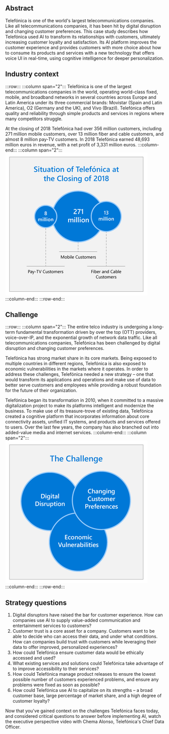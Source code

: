 ## Abstract

Telefónica is one of the world's largest telecommunications companies. Like all telecommunications companies, it has been hit by digital disruption and changing customer preferences. This case study describes how Telefónica used AI to transform its relationships with customers, ultimately increasing customer loyalty and satisfaction. Its AI platform improves the customer experience and provides customers with more choice about how to consume its products and services with a new technology that offers voice UI in real-time, using cognitive intelligence for deeper personalization.

## Industry context
:::row:::
:::column span="2":::
Telefónica is one of the largest telecommunications companies in the world, operating world-class fixed, mobile, and broadband networks in several countries across Europe and Latin America under its three commercial brands: Movistar (Spain and Latin America), O2 (Germany and the UK), and Vivo (Brazil). Telefónica offers quality and reliability through simple products and services in regions where many competitors struggle.

At the closing of 2018 Telefónica had over 356 million customers, including 271 million mobile customers, over 13 million fiber and cable customers, and almost 8 million pay-TV customers. In 2018 Telefónica earned 48,693 million euros in revenue, with a net profit of 3,331 million euros.
:::column-end:::
:::column span="2":::
![Situation of Telefónica at the closing of 2018 with number of customers. 8 million pay-TV customers, 271 million mobile customers, 13 million fiber and cable customers.](../media/1-2-1-A-Telefonica-case-study-introduction.jpg)
:::column-end:::
:::row-end:::

## Challenge

:::row:::
:::column span="2":::
The entire telco industry is undergoing a long-term fundamental transformation driven by over the top (OTT) providers, voice-over-IP, and the exponential growth of network data traffic. Like all telecommunications companies, Telefónica has been challenged by digital disruption and changing customer preferences.

Telefónica has strong market share in its core markets. Being exposed to multiple countries in different regions, Telefónica is also exposed to economic vulnerabilities in the markets where it operates. In order to address these challenges, Telefónica needed a new strategy – one that would transform its applications and operations and make use of data to better serve customers and employees while providing a robust foundation for the future of their organization.

Telefónica began its transformation in 2010, when it committed to a massive digitalization project to make its platforms intelligent and modernize the business. To make use of its treasure-trove of existing data, Telefónica created a cognitive platform that incorporates information about core connectivity assets, unified IT systems, and products and services offered to users. Over the last few years, the company has also branched out into added-value media and internet services.
:::column-end:::
:::column span="2":::
![The challenges for Telefónica were digital disruption, changing customer preferences, and economic vulnerabilities.](../media/1-2-1-B-Telefonica-case-study-introduction.jpg)
:::column-end:::
:::row-end:::

## Strategy questions

1. Digital disruptors have raised the bar for customer experience. How can companies use AI to supply value-added communication and entertainment services to customers?
2. Customer trust is a core asset for a company. Customers want to be able to decide who can access their data, and under what conditions. How can companies build trust with customers while leveraging their data to offer improved, personalized experiences?
3. How could Telefónica ensure customer data would be ethically accessed and used?
4. What existing services and solutions could Telefónica take advantage of to improve accessibility to their services?
5. How could Telefónica manage product releases to ensure the lowest possible number of customers experienced problems, and ensure any problems were fixed as soon as possible?
6. How could Telefónica use AI to capitalize on its strengths – a broad customer base, large percentage of market share, and a high degree of customer loyalty?

Now that you've gained context on the challenges Telefónica faces today, and considered critical questions to answer before implementing AI, watch the executive perspective video with Chema Alonso, Telefónica's Chief Data Officer.